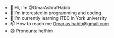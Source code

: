 - 👋 Hi, I’m @OmarAshrafHabib
- 👀 I’m interested in programming and coding 
- 🌱 I’m currently learning ITEC in York university 
- 📫 How to reach me Omar.as.habib@gmail.com
- 😄 Pronouns: he/him


<!---
OmarAshrafHabib/OmarAshrafHabib is a ✨ special ✨ repository because its `README.md` (this file) appears on your GitHub profile.
You can click the Preview link to take a look at your changes.
--->
